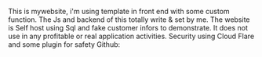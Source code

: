 This is mywebsite, i'm using template in front end with some custom function.
The Js and backend of this totally write & set by me.
The website is Self host using Sql and fake customer infors to demonstrate. It does not use in any profitable or real application activities.
Security using Cloud Flare and some plugin for safety 
Github: